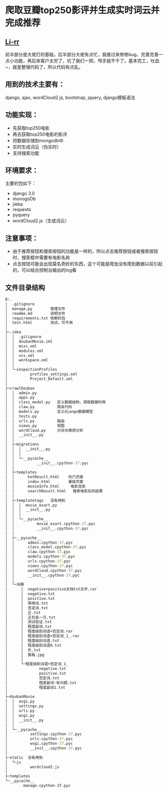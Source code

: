 # 爬取豆瓣top250影评并生成实时词云并完成推荐

## [Li-rr](https://github.com/Li-rr)

前半部分是大佬打的基础，后半部分大佬有点忙，我接过来修修bug、完善完善一点小功能，再后来客户太穷了，坑了我们一把，甩手就不干了。基本完工，吐血~，就差整理代码了，所以代码有点乱。

## 用到的技术主要有：
django, ajax, wordCloud2.js, bootstrap, jquery, django模板语法
## 功能实现：
- 先获取top250电影 
- 再去获取top250电影的影评
- 将数据存储到mongodb中
- 实时生成词云（伪实时）
- 支持搜索功能

## 环境要求：
主要的包如下：
- django 3.0
- monogoDb
- jieba
- requests
- pyquery
- wordCloud2.js（生成词云）

## 注意事项：
- 由于推荐按钮和搜索按钮的功能是一样的，所以点击推荐按钮或者搜索按钮时，搜索框中需要有电影名称
- 点击按钮可能会出现莫名奇妙的东西，这个可能是爬虫没有爬到数据以前引起的，可以结合控制台输出的log看

## 文件目录结构
```cmd
D:.
│  .gitignore
│  manage.py        管理文件
│  readme.md        说明文件
│  requirements.txt 依赖的包
│  test.html        测试，可不用
│
├─.idea
│  │  .gitignore
│  │  doubanMovie.iml
│  │  misc.xml
│  │  modules.xml
│  │  vcs.xml
│  │  workspace.xml
│  │
│  └─inspectionProfiles
│          profiles_settings.xml
│          Project_Default.xml
│
├─crawlDouban
│  │  admin.py
│  │  apps.py
│  │  class_model.py   定义数据结构，爬取数据时用
│  │  claw.py          爬虫代码
│  │  models.py        定义django数据模型
│  │  tests.py      
│  │  urls.py          路由
│  │  views.py         视图
│  │  wordCloud.py     分词与情感分析
│  │  __init__.py
│  │
│  ├─migrations
│  │  │  __init__.py
│  │  │
│  │  └─__pycache__
│  │          __init__.cpython-37.pyc
│  │
│  ├─templates
│  │      hotResult.html    热门页面
│  │      index.html        基础页面
│  │      movieInfo.html     电影信息
│  │      searchResult.html   搜索电影后的结果
│  │
│  ├─templatetags   没有用到
│  │  │  movie_exart.py
│  │  │  __init__.py
│  │  │
│  │  └─__pycache__
│  │          movie_exart.cpython-37.pyc
│  │          __init__.cpython-37.pyc
│  │
│  ├─__pycache__
│  │      admin.cpython-37.pyc
│  │      class_model.cpython-37.pyc
│  │      claw.cpython-37.pyc
│  │      models.cpython-37.pyc
│  │      urls.cpython-37.pyc
│  │      views.cpython-37.pyc
│  │      wordCloud.cpython-37.pyc
│  │      __init__.cpython-37.pyc
│  │
│  └─词典
│      │  negative+positive文档txt文件.rar
│      │  negative.txt
│      │  positive.txt
│      │  停用词.txt
│      │  否定词.txt
│      │  正.txt
│      │  正负各一万.txt
│      │  测试验证.txt
│      │  程度副词.txt
│      │  程度级别词语+否定词.rar
│      │  程度级别词语+否定词_1_.rar
│      │  程度级别词语.txt
│      │  程度级别词语0.txt
│      │  负.txt
│      │  面板.jpg
│      │
│      └─程度级别词语+否定词_1_
│              negative.txt
│              positive.txt
│              否定词.txt
│              程度副词-有问题.txt
│              程度副词1.txt
│
├─doubanMovie
│  │  asgi.py
│  │  settings.py
│  │  urls.py
│  │  wsgi.py
│  │  __init__.py
│  │
│  └─__pycache__
│          settings.cpython-37.pyc
│          urls.cpython-37.pyc
│          wsgi.cpython-37.pyc
│          __init__.cpython-37.pyc
│
├─static  没有用到
│  └─js
│          wordcloud2.js
│
├─templates
└─__pycache__
        manage.cpython-37.pyc


```
